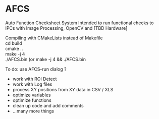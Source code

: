# AFCS
Auto Function Checksheet System
Intended to run functional checks to IPCs with Image Processing, OpenCV and [TBD Hardware]  

Compiling with CMakeLists instead of Makefile  
	cd build  
	cmake ..  
	make -j 4  
	./AFCS.bin   (or make -j 4 && ./AFCS.bin  
  
To do:		use AFCS-run dialog ? <ul>
					<li> work with ROI Detect </li>
					<li>work with Log files </li>
					<li>process XY positions from XY data in CSV / XLS </li>
					<li>optimize variables </li>
					<li>optimize functions </li>
					<li>clean up code and add comments </li>
					<li>...many more things </li>
